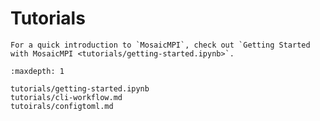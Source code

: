 # Tutorials

```{eval-rst}
For a quick introduction to `MosaicMPI`, check out `Getting Started with MosaicMPI <tutorials/getting-started.ipynb>`.
```

```{toctree}
:maxdepth: 1

tutorials/getting-started.ipynb
tutorials/cli-workflow.md
tutoirals/configtoml.md
```